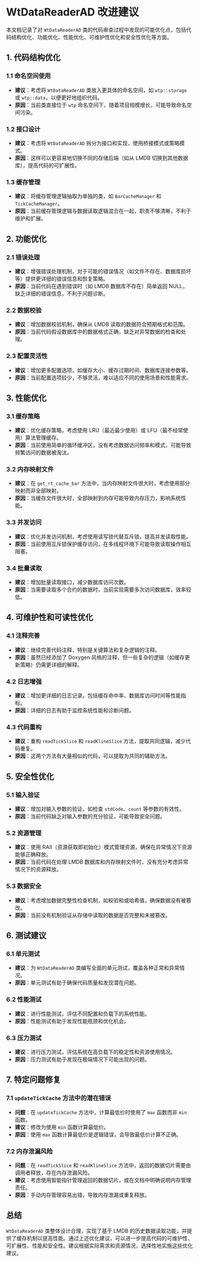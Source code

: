 # WtDataReaderAD 改进建议

本文档记录了对 `WtDataReaderAD` 类的代码审查过程中发现的可能优化点，包括代码结构优化、功能优化、性能优化、可维护性优化和安全性优化等方面。

## 1. 代码结构优化

### 1.1 命名空间使用
- **建议**：考虑将 `WtDataReaderAD` 类放入更具体的命名空间，如 `wtp::storage` 或 `wtp::data`，以便更好地组织代码。
- **原因**：当前类直接位于 `wtp` 命名空间下，随着项目规模增长，可能导致命名空间污染。

### 1.2 接口设计
- **建议**：考虑将 `WtDataReaderAD` 拆分为接口和实现，使用桥接模式或策略模式。
- **原因**：这样可以更容易地切换不同的存储后端（如从 LMDB 切换到其他数据库），提高代码的可扩展性。

### 1.3 缓存管理
- **建议**：将缓存管理逻辑抽取为单独的类，如 `BarCacheManager` 和 `TickCacheManager`。
- **原因**：当前缓存管理逻辑与数据读取逻辑混合在一起，职责不够清晰，不利于维护和扩展。

## 2. 功能优化

### 2.1 错误处理
- **建议**：增强错误处理机制，对于可能的错误情况（如文件不存在、数据库损坏等）提供更详细的错误信息和恢复策略。
- **原因**：当前代码在遇到错误时（如 LMDB 数据库不存在）简单返回 NULL，缺乏详细的错误信息，不利于问题诊断。

### 2.2 数据校验
- **建议**：增加数据校验机制，确保从 LMDB 读取的数据符合预期格式和范围。
- **原因**：当前代码假设数据库中的数据格式正确，缺乏对异常数据的检查和处理。

### 2.3 配置灵活性
- **建议**：增加更多配置选项，如缓存大小、缓存过期时间、数据库连接参数等。
- **原因**：当前配置选项较少，不够灵活，难以适应不同的使用场景和性能需求。

## 3. 性能优化

### 3.1 缓存策略
- **建议**：优化缓存策略，考虑使用 LRU（最近最少使用）或 LFU（最不经常使用）算法管理缓存。
- **原因**：当前使用简单的循环缓冲区，没有考虑数据访问频率和模式，可能导致频繁访问的数据被淘汰。

### 3.2 内存映射文件
- **建议**：在 `get_rt_cache_bar` 方法中，当内存映射文件很大时，考虑使用部分映射而非全部映射。
- **原因**：当缓存文件很大时，全部映射到内存可能导致内存压力，影响系统性能。

### 3.3 并发访问
- **建议**：优化并发访问机制，考虑使用读写锁代替互斥锁，提高并发读取性能。
- **原因**：当前使用互斥锁保护缓存访问，在多线程环境下可能导致读取操作相互阻塞。

### 3.4 批量读取
- **建议**：增加批量读取接口，减少数据库访问次数。
- **原因**：当需要读取多个合约的数据时，当前实现需要多次访问数据库，效率较低。

## 4. 可维护性和可读性优化

### 4.1 注释完善
- **建议**：继续完善代码注释，特别是关键算法和复杂逻辑的注释。
- **原因**：虽然已经添加了 Doxygen 风格的注释，但一些复杂的逻辑（如缓存更新策略）仍需更详细的解释。

### 4.2 日志增强
- **建议**：增加更详细的日志记录，包括缓存命中率、数据库访问时间等性能指标。
- **原因**：详细的日志有助于监控系统性能和诊断问题。

### 4.3 代码重构
- **建议**：重构 `readTickSlice` 和 `readKlineSlice` 方法，提取共同逻辑，减少代码重复。
- **原因**：这两个方法有大量相似的代码，可以提取为共同的辅助方法。

## 5. 安全性优化

### 5.1 输入验证
- **建议**：增加对输入参数的验证，如检查 `stdCode`、`count` 等参数的有效性。
- **原因**：当前代码缺乏对输入参数的充分验证，可能导致安全问题。

### 5.2 资源管理
- **建议**：使用 RAII（资源获取即初始化）模式管理资源，确保在异常情况下资源能够正确释放。
- **原因**：当前代码在处理 LMDB 数据库和内存映射文件时，没有充分考虑异常情况下的资源释放。

### 5.3 数据安全
- **建议**：考虑增加数据完整性检查机制，如校验和或哈希值，确保数据没有被篡改。
- **原因**：当前没有机制验证从存储中读取的数据是否完整和未被篡改。

## 6. 测试建议

### 6.1 单元测试
- **建议**：为 `WtDataReaderAD` 类编写全面的单元测试，覆盖各种正常和异常情况。
- **原因**：单元测试有助于确保代码质量和发现潜在问题。

### 6.2 性能测试
- **建议**：进行性能测试，评估不同配置和负载下的系统性能。
- **原因**：性能测试有助于发现性能瓶颈和优化机会。

### 6.3 压力测试
- **建议**：进行压力测试，评估系统在高负载下的稳定性和资源使用情况。
- **原因**：压力测试有助于发现在极端情况下可能出现的问题。

## 7. 特定问题修复

### 7.1 `updateTickCache` 方法中的潜在错误
- **问题**：在 `updateTickCache` 方法中，计算最低价时使用了 `max` 函数而非 `min` 函数。
- **建议**：修改为使用 `min` 函数计算最低价。
- **原因**：使用 `max` 函数计算最低价是逻辑错误，会导致最低价计算不正确。

### 7.2 内存泄漏风险
- **问题**：在 `readTickSlice` 和 `readKlineSlice` 方法中，返回的数据切片需要由调用者释放，存在内存泄漏风险。
- **建议**：考虑使用智能指针管理返回的数据切片，或在文档中明确说明内存管理责任。
- **原因**：手动内存管理容易出错，导致内存泄漏或重复释放。

## 总结

`WtDataReaderAD` 类整体设计合理，实现了基于 LMDB 的历史数据读取功能，并提供了缓存机制以提高性能。通过上述优化建议，可以进一步提高代码的可维护性、可扩展性、性能和安全性。建议根据实际需求和资源情况，选择性地实施这些优化建议。
